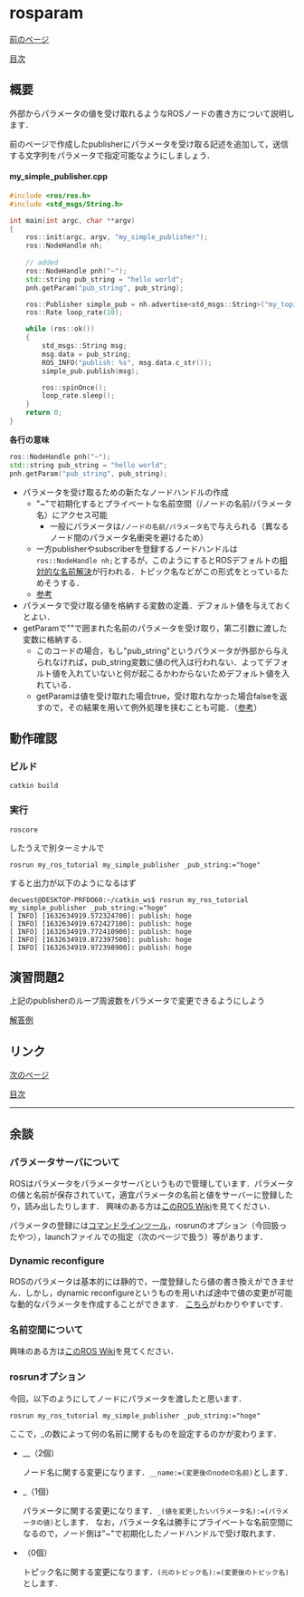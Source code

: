 # rosparam

[前のページ](../topic)

[目次](../../)



## 概要
外部からパラメータの値を受け取れるようなROSノードの書き方について説明します．

前のページで作成したpublisherにパラメータを受け取る記述を追加して，送信する文字列をパラメータで指定可能なようにしましょう．

#### my_simple_publisher.cpp
```cpp
#include <ros/ros.h>
#include <std_msgs/String.h>

int main(int argc, char **argv)
{
    ros::init(argc, argv, "my_simple_publisher");
    ros::NodeHandle nh;
    
    // added
    ros::NodeHandle pnh("~");
    std::string pub_string = "hello world";
    pnh.getParam("pub_string", pub_string);

    ros::Publisher simple_pub = nh.advertise<std_msgs::String>("my_topic", 1);
    ros::Rate loop_rate(10);

    while (ros::ok())
    {
        std_msgs::String msg;
        msg.data = pub_string;
        ROS_INFO("publish: %s", msg.data.c_str());
        simple_pub.publish(msg);

        ros::spinOnce();
        loop_rate.sleep();
    }
    return 0;
}
```

**各行の意味**
```cpp
ros::NodeHandle pnh("~");
std::string pub_string = "hello world";
pnh.getParam("pub_string", pub_string);
```
- パラメータを受け取るための新たなノードハンドルの作成 
    - "~"で初期化するとプライベートな名前空間（/ノードの名前/パラメータ名）にアクセス可能
        - 一般にパラメータは`/ノードの名前/パラメータ名`で与えられる（異なるノード間のパラメータ名衝突を避けるため）
    - 一方publisherやsubscriberを登録するノードハンドルは`ros::NodeHandle nh;`とするが，このようにするとROSデフォルトの[相対的な名前解決](http://wiki.ros.org/ja/Names)が行われる．トピック名などがこの形式をとっているためそうする．
    - [参考](https://answers.ros.org/question/309008/when-and-why-do-we-use-two-or-more-rosnodehandle-for-one-node/)
- パラメータで受け取る値を格納する変数の定義．デフォルト値を与えておくとよい．
- getParamで""で囲まれた名前のパラメータを受け取り，第二引数に渡した変数に格納する．
    - このコードの場合，もし"pub_string"というパラメータが外部から与えられなければ，pub_string変数に値の代入は行われない．よってデフォルト値を入れていないと何が起こるかわからないためデフォルト値を入れている．
    - getParamは値を受け取れた場合true，受け取れなかった場合falseを返すので，その結果を用いて例外処理を挟むことも可能．（[参考](https://docs.ros.org/en/noetic/api/roscpp/html/classros_1_1NodeHandle.html#ad25eaed5ee612a733297511aa00458e1)）


## 動作確認
### ビルド
```
catkin build
```
### 実行
```
roscore
```
したうえで別ターミナルで
```
rosrun my_ros_tutorial my_simple_publisher _pub_string:="hoge"
```
すると出力が以下のようになるはず

```shell
decwest@DESKTOP-PRFDO60:~/catkin_ws$ rosrun my_ros_tutorial my_simple_publisher _pub_string:="hoge"
[ INFO] [1632634919.572324700]: publish: hoge
[ INFO] [1632634919.672427100]: publish: hoge
[ INFO] [1632634919.772410900]: publish: hoge
[ INFO] [1632634919.872397500]: publish: hoge
[ INFO] [1632634919.972398900]: publish: hoge
```

## 演習問題2
上記のpublisherのループ周波数をパラメータで変更できるようにしよう

[解答例](./answer)

## リンク

[次のページ](../roslaunch/)

[目次](../../)



---

## 余談
### パラメータサーバについて
ROSはパラメータをパラメータサーバというもので管理しています．パラメータの値と名前が保存されていて，適宜パラメータの名前と値をサーバーに登録したり，読み出したりします．
興味のある方は[このROS Wiki](http://wiki.ros.org/Parameter%20Server)を見てください．

パラメータの登録には[コマンドラインツール](http://wiki.ros.org/rosparam)，rosrunのオプション（今回扱ったやつ），launchファイルでの指定（次のページで扱う）等があります．

### Dynamic reconfigure
ROSのパラメータは基本的には静的で，一度登録したら値の書き換えができません．しかし，dynamic reconfigureというものを用いれば途中で値の変更が可能な動的なパラメータを作成することができます．
[こちら](https://qiita.com/srs/items/3adcc5898955a6aa1631)がわかりやすいです．

### 名前空間について
興味のある方は[このROS Wiki](http://wiki.ros.org/Names)を見てください．

### rosrunオプション
今回，以下のようにしてノードにパラメータを渡したと思います．
```
rosrun my_ros_tutorial my_simple_publisher _pub_string:="hoge"
```
ここで，_の数によって何の名前に関するものを設定するのかが変わります．
- __（2個）

    ノード名に関する変更になります．`__name:=(変更後のnodeの名前)`とします．

- _（1個）

    パラメータに関する変更になります．`_(値を変更したいパラメータ名):=(パラメータの値)`とします．
    なお，パラメータ名は勝手にプライベートな名前空間になるので，ノード側は"~"で初期化したノードハンドルで受け取れます．

- （0個）

    トピック名に関する変更になります．`(元のトピック名):=(変更後のトピック名)`とします．